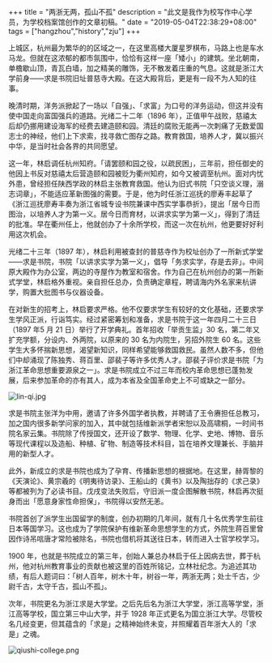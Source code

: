 +++
title = "两浙无两，孤山不孤"
description = "此文是我作为校写作中心学员，为学校档案馆创作的文章初稿。"
date = "2019-05-04T22:38:29+08:00"
tags = ["hangzhou","history","zju"]
+++

上城区，杭州最为繁华的的区域之一，在这里高楼大厦星罗棋布，马路上也是车水马龙。但就在这浓郁的都市氛围中，恰恰有这样一座「矮小」的建筑。坐北朝南，单檐歇山顶，青瓦白墙，加之精美的雕饰，无不散发着庄重的气息。这就是浙江大学前身——求是书院旧址普慈寺大殿。在这大殿背后，更是有一段不为人知的往事。

晚清时期，洋务派掀起了一场以「自强」、「求富」为口号的洋务运动，但这并没有使中国走向富国强兵的道路。光绪二十二年（1896 年），正值甲午战败，慈禧太后却仍挪用建设海军的经费去建造颐和园。清廷的腐败无能再一次刺痛了无数爱国志士的神经，他们上下求索，找寻救亡图存之路。教育救国，培养人才，冀以振兴中华，是当时社会各界的共同愿望。

这一年，林启调任杭州知府。「请罢颐和园之役，以疏民困」，三年前，担任御史的他因上书反对慈禧太后营造颐和园被贬为衢州知府，如今又被调至杭州。面对内忧外患，曾经担任陕西学政的林启主张教育救国。他认为旧式书院「只空谈义理，溺志词章」，不能适应革新图强的需要。于是，他为时任浙江巡抚的廖寿丰起草了《浙江巡抚廖寿丰奏为浙江省城专设书院兼课中西实学事恭折》，提出「居今日而图治，以培养人才为第一义。居今日而育材，以讲求实学为第一义」，得到了清廷的批准。早在衢州任上，他就创办了十余所学校，而这一次在杭州，他更要好好利用这次机会。

光绪二十三年（1897 年），林启利用被查封的普慈寺作为校址创办了一所新式学堂——求是书院，书院「以讲求实学为第一义」，倡导「务求实学，存是去非」。中间原大殿作为办公室，两边的寺屋作为教室和宿舍。作为自己在杭州创办的第一所新式学堂，林启格外重视。亲自担任总办，负责确定章程，聘请海内外名家来杭讲学，购置大批图书与仪器设备。

在对新生的招考上，林启要求严格。他不仅要求学生有较好的文化基础，还要求学生学风正派，行诣笃实。经过紧密筹划和准备，求是书院于这一年四月二十三日（1897 年5 月 21 日）举行了开学典礼。首年招收「举贡生监」30 名，第二年又扩充学额，分设内、外两院，以原来的 30 名为内院生，另招外院生 60 名。这些学生大多怀揣新思想，渴望新知识，同样希望能够救国救民。虽然人数不多，但他们中却涌现了陈独秀、蒋百里、邵裴子等许多优秀人才。邵裴子评价求是书院「为浙江革命思想重要源泉之一」。求是书院成立不过三年而校内革命思想已蓬勃发展，后来参加革命的亦有其人，成为本省及全国革命史上不可或缺之一部分。

![lin-qi.jpg](/images/lin-qi.jpg "林启")

求是书院主张洋为中用，邀请了许多外国学者执教，并聘请了王令赓担任总教习，加之国内很多新学问家的加入，其中就包括维新派学者宋恕以及高啸桐，一时间书院名家云集。书院除了传授国文，还开设了数学、物理、化学、史地、博物、音乐等现代课程以及造船、种植、矿物、制造等技术科目，旨在培养文理兼长、手脑并用的新型人才。

此外，新成立的求是书院也成为了孕育、传播新思想的根据地。在这里，赫胥黎的《天演论》、黄宗羲的《明夷待访录》、王船山的《黄书》以及陶拙存的《求己录》等都被列为了必读书目。戊戌变法失败后，守旧派一度企图解散书院，林启再次挺身而出「愿意身家性命担保」，书院得以安然无恙。

书院首创了派学生出国留学的制度，创办初期的几年间，就有几十名优秀学生前往日本等国学习。这也成为了学院保护有维新革命思想学生的方式，外院生蒋百里曾因作诗吊唁唐才常险被除名，书院也借机将其送往日本，转而进入士官学校学习。

1900 年，也就是书院成立的第三年，创始人兼总办林启于任上因病去世，葬于杭州，他对杭州教育事业的贡献也被这里的百姓所铭记，立林社纪念。为追述其功绩，有后人题词曰：「树人百年，树木十年，树谷一年，两浙无两；处士千古，少尉千古，太守千古，孤山不孤」。

次年，书院更名为浙江求是大学堂。之后先后名为浙江大学堂，浙江高等学堂，浙江高等学校，国立第三中山大学，并于 1928 年正式更名为国立浙江大学。尽管校名几经变更，但其蕴含的「求是」之精神始终未变，并照耀着百年浙大人的「求是」之魂。

![qiushi-college.png](/images/qiushi-college.png "求是书院旧址")